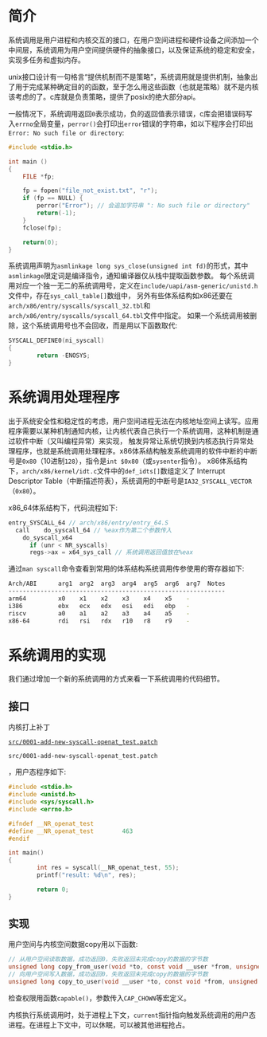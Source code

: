 # 简介

系统调用是用户进程和内核交互的接口，在用户空间进程和硬件设备之间添加一个中间层，系统调用为用户空间提供硬件的抽象接口，以及保证系统的稳定和安全，实现多任务和虚拟内存。

unix接口设计有一句格言“提供机制而不是策略”，系统调用就是提供机制，抽象出了用于完成某种确定目的的函数，至于怎么用这些函数（也就是策略）就不是内核该考虑的了。c库就是负责策略，提供了posix的绝大部分api。

一般情况下，系统调用返回`0`表示成功，负的返回值表示错误，c库会把错误码写入`errno`全局变量，`perror()`会打印出`error`错误的字符串，如以下程序会打印出`Error: No such file or directory`:
```c
#include <stdio.h>

int main ()
{
    FILE *fp;

    fp = fopen("file_not_exist.txt", "r");
    if (fp == NULL) {
        perror("Error"); // 会追加字符串 ": No such file or directory"
        return(-1);
    }
    fclose(fp);

    return(0);
}
```

系统调用声明为`asmlinkage long sys_close(unsigned int fd)`的形式，其中`asmlinkage`限定词是编译指令，通知编译器仅从栈中提取函数参数。
每个系统调用对应一个独一无二的系统调用号，定义在`include/uapi/asm-generic/unistd.h`文件中，存在`sys_call_table[]`数组中，
另外有些体系结构如x86还要在`arch/x86/entry/syscalls/syscall_32.tbl`和`arch/x86/entry/syscalls/syscall_64.tbl`文件中指定。
如果一个系统调用被删除，这个系统调用号也不会回收，而是用以下函数取代:
```c
SYSCALL_DEFINE0(ni_syscall)
{
        return -ENOSYS;
}
```

# 系统调用处理程序

出于系统安全性和稳定性的考虑，用户空间进程无法在内核地址空间上读写。应用程序需要以某种机制通知内核，让内核代表自己执行一个系统调用，这种机制是通过软件中断（又叫编程异常）来实现，
触发异常让系统切换到内核态执行异常处理程序，也就是系统调用处理程序。x86体系结构触发系统调用的软件中断的中断号是`0x80`（10进制`128`），指令是`int $0x80`（或`sysenter`指令）。
x86体系结构下，`arch/x86/kernel/idt.c`文件中的`def_idts[]`数组定义了 Interrupt Descriptor Table（中断描述符表），系统调用的中断号是`IA32_SYSCALL_VECTOR`（`0x80`）。

x86_64体系结构下，代码流程如下:
```c
entry_SYSCALL_64 // arch/x86/entry/entry_64.S
  call    do_syscall_64 // %eax作为第二个参数传入
    do_syscall_x64
      if (unr < NR_syscalls)
      regs->ax = x64_sys_call // 系统调用返回值放在%eax
```

通过`man syscall`命令查看到常用的体系结构系统调用传参使用的寄存器如下:
```sh
Arch/ABI      arg1  arg2  arg3  arg4  arg5  arg6  arg7  Notes
-------------------------------------------------------------
arm64         x0    x1    x2    x3    x4    x5    -
i386          ebx   ecx   edx   esi   edi   ebp   -
riscv         a0    a1    a2    a3    a4    a5    -
x86-64        rdi   rsi   rdx   r10   r8    r9    -
```

# 系统调用的实现

我们通过增加一个新的系统调用的方式来看一下系统调用的代码细节。

## 接口

内核打上补丁
<!-- public begin -->
[`src/0001-add-new-syscall-openat_test.patch`](https://gitee.com/chenxiaosonggitee/blog/blob/master/course/kernel/src/0001-add-new-syscall-openat_test.patch)
<!-- public end -->
<!-- private begin -->
`src/0001-add-new-syscall-openat_test.patch`
<!-- private end -->
，用户态程序如下:
```c
#include <stdio.h>
#include <unistd.h>
#include <sys/syscall.h>
#include <errno.h>

#ifndef __NR_openat_test
#define __NR_openat_test        463
#endif

int main()
{
        int res = syscall(__NR_openat_test, 55);
        printf("result: %d\n", res);

        return 0;
}
```

## 实现

用户空间与内核空间数据copy用以下函数:
```c
// 从用户空间读取数据，成功返回0，失败返回未完成copy的数据的字节数
unsigned long copy_from_user(void *to, const void __user *from, unsigned long n)
// 向用户空间写入数据，成功返回0，失败返回未完成copy的数据的字节数
unsigned long copy_to_user(void __user *to, const void *from, unsigned long n)
```

检查权限用函数`capable()`，参数传入`CAP_CHOWN`等宏定义。

内核执行系统调用时，处于进程上下文，`current`指针指向触发系统调用的用户态进程。在进程上下文中，可以休眠，可以被其他进程抢占。

